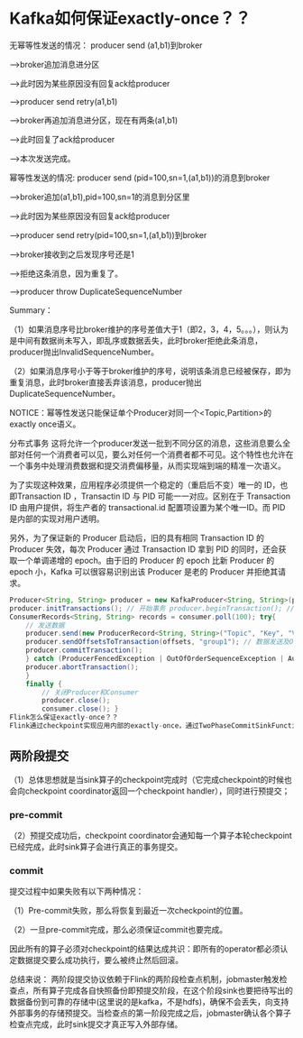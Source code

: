 # Kafka如何保证exactly-once？？

无幂等性发送的情况：
producer send (a1,b1)到broker

-->broker追加消息进分区

-->此时因为某些原因没有回复ack给producer

-->producer send retry(a1,b1)

-->broker再追加消息进分区，现在有两条(a1,b1)

-->此时回复了ack给producer

-->本次发送完成。

幂等性发送的情况:
producer send (pid=100,sn=1,(a1,b1))的消息到broker

-->broker追加(a1,b1),pid=100,sn=1的消息到分区里

-->此时因为某些原因没有回复ack给producer

-->producer send retry(pid=100,sn=1,(a1,b1))到broker

-->broker接收到之后发现序号还是1

-->拒绝这条消息，因为重复了。

-->producer throw DuplicateSequenceNumber

Summary：

（1）如果消息序号比broker维护的序号差值大于1（即2，3，4，5。。。），则认为是中间有数据尚未写入，即乱序或数据丢失，此时broker拒绝此条消息，producer抛出InvalidSequenceNumber。

（2）如果消息序号小于等于broker维护的序号，说明该条消息已经被保存，即为重复消息，此时broker直接丢弃该消息，producer抛出DuplicateSequenceNumber。

NOTICE：幂等性发送只能保证单个Producer对同一个<Topic,Partition>的exactly once语义。

分布式事务
这将允许一个producer发送一批到不同分区的消息，这些消息要么全部对任何一个消费者可以见，要么对任何一个消费者都不可见。这个特性也允许在一个事务中处理消费数据和提交消费偏移量，从而实现端到端的精准一次语义。

为了实现这种效果，应用程序必须提供一个稳定的（重启后不变）唯一的 ID，也即Transaction ID ，Transactin ID 与 PID 可能一一对应。区别在于 Transaction ID 由用户提供，将生产者的 transactional.id 配置项设置为某个唯一ID。而 PID 是内部的实现对用户透明。

另外，为了保证新的 Producer 启动后，旧的具有相同 Transaction ID 的 Producer 失效，每次 Producer 通过 Transaction ID 拿到 PID 的同时，还会获取一个单调递增的 epoch。由于旧的 Producer 的 epoch 比新 Producer 的 epoch 小，Kafka 可以很容易识别出该 Producer 是老的 Producer 并拒绝其请求。

```java
Producer<String, String> producer = new KafkaProducer<String, String>(props); // 初始化事务，包括结束该Transaction ID对应的未完成的事务（如果有）保证新的事务在一个正确的状态下启动 
producer.initTransactions(); // 开始事务 producer.beginTransaction(); // 消费数据 
ConsumerRecords<String, String> records = consumer.poll(100); try{ 
    // 发送数据 
    producer.send(new ProducerRecord<String, String>("Topic", "Key", "Value")); // 发送消费数据的Offset，将上述数据消费与数据发送纳入同一个Transaction内 
    producer.sendOffsetsToTransaction(offsets, "group1"); // 数据发送及Offset发送均成功的情况下，提交事务 
    producer.commitTransaction(); 
    } catch (ProducerFencedException | OutOfOrderSequenceException | AuthorizationException e) { // 数据发送或者Offset发送出现异常时，终止事务 
    producer.abortTransaction(); 
    } 
    finally { 
        // 关闭Producer和Consumer 
        producer.close(); 
        consumer.close(); }
Flink怎么保证exactly-once？？
Flink通过checkpoint实现应用内部的exactly-once，通过TwoPhaseCommitSinkFunction保证端到端的exactly-once。
```

## 两阶段提交

（1）总体思想就是当sink算子的checkpoint完成时（它完成checkpoint的时候也会向checkpoint coordinator返回一个checkpoint handler），同时进行预提交；

### pre-commit

（2）预提交成功后，checkpoint coordinator会通知每一个算子本轮checkpoint已经完成，此时sink算子会进行真正的事务提交。

### commit

提交过程中如果失败有以下两种情况：

（1）Pre-commit失败，那么将恢复到最近一次checkpoint的位置。

（2）一旦pre-commit完成，那么必须保证commit也要完成。

因此所有的算子必须对checkpoint的结果达成共识：即所有的operator都必须认定数据提交要么成功执行，要么被终止然后回滚。

总结来说：
两阶段提交协议依赖于Flink的两阶段检查点机制，jobmaster触发检查点，所有算子完成各自快照备份即预提交阶段，在这个阶段sink也要把待写出的数据备份到可靠的存储中(这里说的是kafka，不是hdfs)，确保不会丢失，向支持外部事务的存储预提交。当检查点的第一阶段完成之后，jobmaster确认各个算子检查点完成，此时sink提交才真正写入外部存储。

